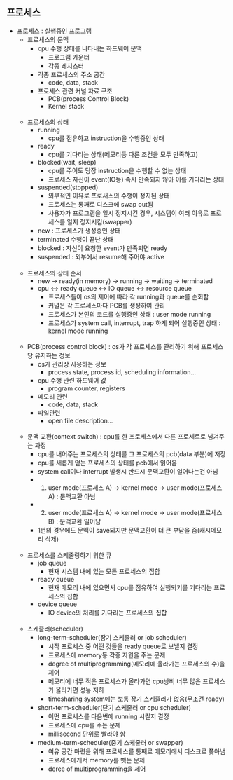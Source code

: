 프로세스
------------
* 프로세스 : 실행중인 프로그램
  * 프로세스의 문맥 
    * cpu 수행 상태를 나타내는 하드웨어 문맥
      * 프로그램 카운터
      * 각종 레지스터
    * 각종 프로세스의 주소 공간
      * code, data, stack
    * 프로세스 관련 커널 자료 구조
      * PCB(process Control Block)
      * Kernel stack
    <br/><br/>
  * 프로세스의 상태
    * running
      * cpu를 점유하고 instruction을 수행중인 상태
    * ready
      * cpu를 기다리는 상태(메모리등 다른 조건을 모두 만족하고)
    * blocked(wait, sleep)
      * cpu를 주어도 당장 instruction을 수행할 수 없는 상태
      * 프로세스 자신이 event(IO등) 즉시 만족되지 않아 이를 기다리는 상태
    * suspended(stopped)
      * 외부적인 이유로 프로새스의 수행이 정지된 상태
      * 프로세스는 통째로 디스크에 swap out됨
      * 사용자가 프로그램을 일시 정지시킨 경우, 시스템이 여러 이유로 프로세스를 일지 정지시킴(swapper)
    * new : 프로세스가 생성중인 상태
    * terminated 수행이 끝난 상태
    * blocked : 자신이 요청한 event가 만족되면 ready
    * suspended : 외부에서 resume해 주어야 active
    <br/><br/>
  * 프로세스의 상태 순서
    * new -> ready(in memory) -> running -> waiting -> terminated
    * cpu <-> ready queue <-> IO queue <-> resource queue
      * 프로세스들이 os의 제어에 따라 각 running과 queue를 순회함
      * 커널은 각 프로세스마다 PCB를 생성하여 관리
      * 프로세스가 본인의 코드를 실행중인 상태 : user mode running
      * 프로세스가 system call, interrupt, trap 하게 되어 실행중인 상태 : kernel mode running
    <br/><br/>
  * PCB(process control block) : os가 각 프로세스를 관리하기 위해 프로세스당 유지하는 정보
    * os가 관리상 사용하는 정보
      * process state, process id, scheduling information...
    * cpu 수행 관련 하드웨어 값
      * program counter, registers
    * 메모리 관련
      * code, data, stack
    * 파일관련
      * open file description...
    <br/><br/>
  * 문맥 교환(context switch) : cpu를 한 프로세스에서 다른 프로세르로 넘겨주는 과정
    * cpu를 내어주는 프로세스의 상태를 그 프로세스의 pcb(data 부분)에 저장
    * cpu를 새롭게 얻는 프로세스의 상태를 pcb에서 읽어옴
    * system call이나 interrupt 발생시 반드시 문맥교환이 일어나는건 아님
    * 1. user mode(프로세스 A) -> kernel mode -> user mode(프로세스 A) : 문맥교환 아님
    * 2. user mode(프로세스 A) -> kernel mode -> user mode(프로세스 B) : 문맥교환 일어남
    * 1번의 경우에도 문맥이 save되지만 문맥교환이 더 큰 부담을 줌(캐시메모리 삭제)
    <br/><br/>
  * 프로세스를 스케줄링하기 위한 큐
    * job queue
      * 현재 시스템 내에 있는 모든 프로세스의 집합
    * ready queue
      * 현재 메모리 내에 있으면서 cpu를 점유하여 실행되기를 기다리는 프로세스의 집합
    * device queue
      * IO device의 처리를 기다리는 프로세스의 집합
    <br/><br/>
  * 스케줄러(scheduler)
    * long-term-scheduler(장기 스케줄러 or job scheduler)
      * 시작 프로세스 중 어떤 것들을 ready queue로 보낼지 결정
      * 프로세스에 memory등 각종 자원을 주는 문제
      * degree of multiprogramming(메모리에 올라가는 프로세스의 수)을 제어
      * 메모리에 너무 적은 프로세스가 올라가면 cpu낭비 너무 많은 프로세스가 올라가면 성능 저하
      * timesharing system에는 보통 장기 스케줄러가 없음(무조건 ready)
    * short-term-scheduler(단기 스케줄러 or cpu scheduler)
      * 어떤 프로세스를 다음번에 running 시킬지 결정
      * 프로세스에 cpu를 주는 문제
      * millisecond 단위로 빨라야 함
    * medium-term-scheduler(중기 스케줄러 or swapper)
      * 여유 공간 마련을 위해 프로세스를 통째로 메모리에서 디스크로 쫒아냄
      * 프로세스에게서 memory를 뺏는 문제
      * deree of multiprogramming을 제어